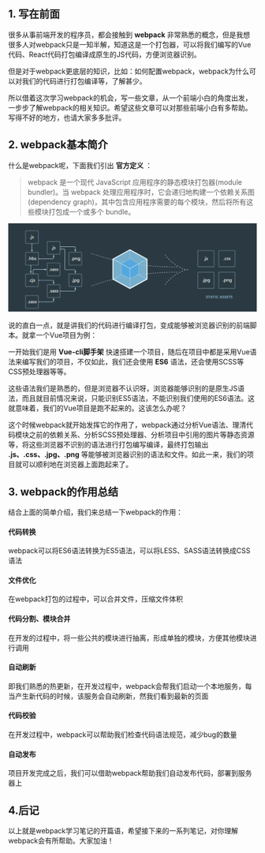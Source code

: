 ## 1. 写在前面

很多从事前端开发的程序员，都会接触到 **webpack** 非常熟悉的概念，但是我想很多人对webpack只是一知半解，知道这是一个打包器，可以将我们编写的Vue代码、React代码打包编译成原生的JS代码，方便浏览器识别。

但是对于webpack更底层的知识，比如：如何配置webpack，webpack为什么可以对我们的代码进行打包编译等，了解甚少。

所以借着这次学习webpack的机会，写一些文章，从一个前端小白的角度出发，一步步了解webpack的相关知识。希望这些文章可以对那些前端小白有多帮助。写得不好的地方，也请大家多多批评。

## 2. webpack基本简介

什么是webpack呢，下面我们引出 **官方定义** ：

> webpack 是一个现代 JavaScript 应用程序的静态模块打包器(module bundler)。当 webpack 处理应用程序时，它会递归地构建一个依赖关系图(dependency graph)，其中包含应用程序需要的每个模块，然后将所有这些模块打包成一个或多个 bundle。

![](https://github.com/Fengzhen8023/webpack-learning/blob/master/blog-img/1559356365410.png)

说的直白一点，就是讲我们的代码进行编译打包，变成能够被浏览器识别的前端脚本。就拿一个Vue项目为例：

一开始我们是用 **Vue-cli脚手架** 快速搭建一个项目，随后在项目中都是采用Vue语法来编写我们的项目，不仅如此，我们还会使用 **ES6** 语法，还会使用SCSS等CSS预处理器等等。

这些语法我们是熟悉的，但是浏览器不认识呀，浏览器能够识别的是原生JS语法，而且就目前情况来说，只能识别ES5语法，不能识别我们使用的ES6语法。这就意味着，我们的Vue项目是跑不起来的。这该怎么办呢？

这个时候webpack就开始发挥它的作用了，webpack通过分析Vue语法、理清代码模块之前的依赖关系、分析SCSS预处理器、分析项目中引用的图片等静态资源等，将这些浏览器不识别的语法进行打包编写编译，最终打包输出 **.js、.css、.jpg、.png** 等能够被浏览器识别的语法和文件。如此一来，我们的项目就可以顺利地在浏览器上面跑起来了。

## 3. webpack的作用总结

结合上面的简单介绍，我们来总结一下webpack的作用：

#### 代码转换

webpack可以将ES6语法转换为ES5语法，可以将LESS、SASS语法转换成CSS语法

#### 文件优化

在webpack打包的过程中，可以合并文件，压缩文件体积

#### 代码分割、模块合并

在开发的过程中，将一些公共的模块进行抽离，形成单独的模块，方便其他模块进行调用

#### 自动刷新

即我们熟悉的热更新，在开发过程中，webpack会帮我们启动一个本地服务，每当产生新代码的时候，该服务会自动刷新，然我们看到最新的页面

#### 代码校验

在开发过程中，webpack可以帮助我们检查代码语法规范，减少bug的数量

#### 自动发布

项目开发完成之后，我们可以借助webpack帮助我们自动发布代码，部署到服务器上

## 4.后记

以上就是webpack学习笔记的开篇语，希望接下来的一系列笔记，对你理解webpack会有所帮助。大家加油！

























 